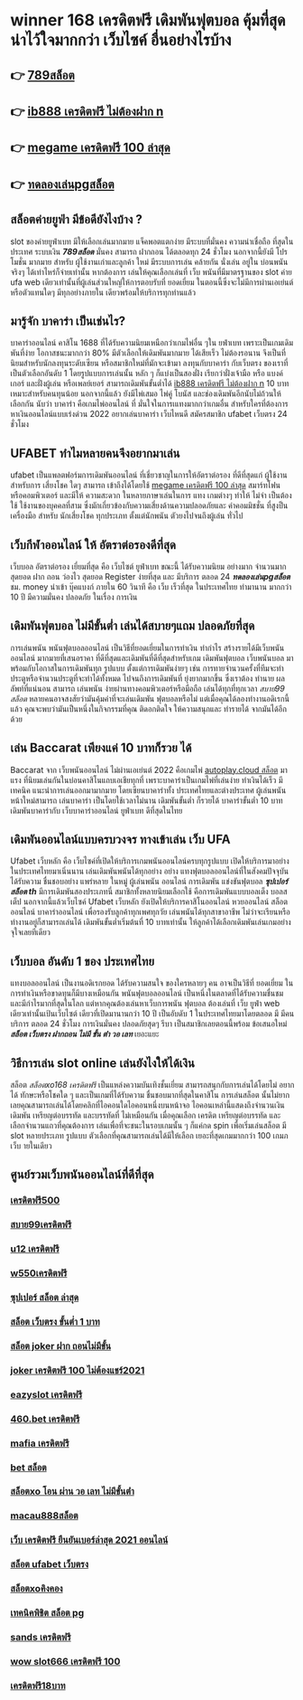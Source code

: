 # winner 168 เครดิตฟรี  เดิมพันฟุตบอล คุ้มที่สุด  น่าไว้ใจมากกว่า เว็บไซค์ อื่นอย่างไรบ้าง 

## 👉 [789สล็อต](https://www.ufaeat.com/register/)
## 👉 [ib888 เครดิตฟรี ไม่ต้องฝาก n](https://www.ufaeat.com/regis-ufabet-master-free/)
## 👉 [megame เครดิตฟรี 100 ล่าสุด](https://www.ufaeat.com/ufabet-master-login/)
## 👉 [ทดลองเล่นpgสล็อต](https://www.ufaeat.com/ufabet-master-login/)

## สล็อตค่ายยูฟ่า มีข้อดียังไงบ้าง ?
 slot ของค่ายยูฟ่าเบท  มีให้เลือกเล่นมากมาย  แจ็คพอตแตกง่าย มีระบบที่มั่นคง  ความน่าเชื่อถือ ที่สุดในประเทศ  ระบบเงิน ***789สล็อต*** มั่นคง สามารถ ฝากถอน ได้ตลอดทุก 24 ชั่วโมง นอกจากนี้ยังมี โปรโมชั่น  มากมาย สำหรับ ผู้ใช้งานเก่าและลูกค้า ใหม่ มีระบบการเล่น  คล้ายกัน นั่งเล่น อยู่ใน บ่อนพนัน จริงๆ ได้เท่าไหร่ก็จ่ายเท่านั้น หากต้องการ เล่นให้คุณเลือกเล่นที่ เว็บ พนันที่มีมาตรฐานของ slot ค่าย ufa web เดียวเท่านั้นที่ผู้เล่นส่วนใหญ่ให้การตอบรับที่ ยอดเยี่ยม ในตอนนี้ซึ่งจะไม่มีการผ่านเอเย่นต์ หรือตัวแทนใดๆ มีทุกอย่างภายใน เดียวพร้อมให้บริการทุกท่านแล้ว

## มารู้จัก  บาคาร่า เป็นเช่นไร? 

บาคาร่าออนไลน์  คาสิโน 1688  ที่ได้รับความนิยมเหนือกว่าเกมไพ่อื่น ๆใน ยฟ่าเบท  เพราะเป็นเกมเดิมพันที่ง่าย  โอกาสชนะมากกว่า 80% มีตัวเลือกให้เดิมพันมากมาย ได้เสียเร็ว ไม่ต้องรอนาน จึงเป็นที่นิยมสำหรับนักลงทุนระดับเซียน หรือสมาชิกใหม่ที่มักจะเข้ามา  ลงทุนกับบาคาร่า  กับเว็บตรง ของเราที่   เป็นตัวเลือกอันดับ 1  โดยรูปแบบการเล่นนั้น หลัก ๆ ก็แบ่งเป็นสองฝั่ง เรียกว่าฝั่งเจ้ามือ หรือ แบงค์เกอร์ และฝั่งผู้เล่น หรือเพลย์เยอร์ สามารถเดิมพันขั้นต่ำได้ [ib888 เครดิตฟรี ไม่ต้องฝาก n](https://www.ufaeat.com/ufabet-master-login/) 10 บาท เหมาะสำหรับคนทุนน้อย นอกจากนี้แล้ว ยังมีไพ่เสมอ ไพ่คู่ โบนัส และช่องเดิมพันอีกนับไม่ถ้วนให้เลือกกัน นับว่า บาคาร่า คือเกมไพ่ออนไลน์ ที่  มั่นใจในการเแทงมากกว่าเกมอื่น สำหรับใครที่ต้องการหาเงินออนไลน์แบบเร่งด่วน 2022 อยากเล่นบาคาร่า เว็บไหนดี สมัครสมาชิก ufabet เว็บตรง  24 ชั่วโมง


## UFABET ทำไมหลายคนจึงอยากมาเล่น
ufabet  เป็นแพลตฟอร์มการเดิมพันออนไลน์ ที่เชี่ยวชาญในการให้อัตราต่อรอง ที่ดีที่สุดแก่ ผู้ใช้งานสำหรับการ เสี่ยงโชค ใดๆ สามารถ เข้าถึงได้โดยใช้ [megame เครดิตฟรี 100 ล่าสุด](https://www.ufaeat.com/ufabet-master-login/)  สมาร์ทโฟน หรือคอมพิวเตอร์ และมีให้  ความสะดวก ในหลายภาษาเล่นในการ  แทง เกมต่างๆ ทำให้ ไม่จำ เป็นต้องใช้ ใช้งานของบุคคลที่สาม ซึ่งมักเกี่ยวข้องกับความเสี่ยงด้านความปลอดภัยและ ค่าคอมมิชชั่น ที่สูงป็นเครื่องมือ สำหรับ  นักเสี่ยงโชค ทุกประเภท ตั้งแต่นักพนัน ตัวยงไปจนถึงผู้เล่น ทั่วไป


##  เว็บกีฬาออนไลน์ ให้ อัตราต่อรองดีที่สุด 

เว็บบอล   อัตราต่อรอง   เยี่ยมที่สุด คือ   เว็บไซต์ ยูฟ่าเบท   ขณะนี้  ได้รับความนิยม   อย่างมาก จำนวนมาก   สุดยอด  ฝาก  ถอน   ว่องไว  สุดยอด  Register  ง่ายที่สุด  และ มีบริการ   ตลอด 24 ***ทดลองเล่นpgสล็อต*** ชม.   money  นำเข้า  บุ๊คแบงก์ ภายใน   60 วินาที  คือ   เว็บ   เร็วที่สุด  ในประเทศไทย  ทำมานาน  มากกว่า  10 ปี มีความมั่นคง ปลอดภัย ในเรื่อง การเงิน 

##  เดิมพันฟุตบอล ไม่มีขั้นต่ำ  เล่นได้สบายๆแถม  ปลอดภัยที่สุด

 การเล่นพนัน พนันฟุตบอลออนไลน์ เป็นวิธีที่ยอดเยี่ยมในการทำเงิน ทำกำไร สร้างรายได้มีเว็บพนันออนไลน์ มากมายที่เสนอราคา ที่ดีที่สุดและเดิมพันที่ดีที่สุดสำหรับเกม เดิมพันฟุตบอล เว็บพนันบอล มาพร้อมกับโอกาสในการเดิมพันทุก รูปแบบ  ตั้งแต่การเดิมพันง่ายๆ เช่น  การทายจำนวนครั้งที่ทีมจะทำประตูหรือจำนวนประตูที่จะทำได้ทั้งหมด ไปจนถึงการเดิมพันที่ ยุ่งยากมากขึ้น ซึ่งเราต้อง ทำนาย ผลลัพท์ที่แน่นอน สามารถ เล่นพนัน ง่ายผ่านทางคอมพิวเตอร์หรือมือถือ เล่นได้ทุกที่ทุกเวลา *สบาย99 สล็อต* หลายคนอาจสงสัยว่ามันคุ้มค่าที่จะเล่นเดิมพัน ฟุตบอลหรือไม่ แต่เมื่อคุณได้ลองทำงานอดิเรกนี้แล้ว คุณจะพบว่ามันเป็นหนึ่งในกิจกรรมที่คุณ ติดอกติดใจ ให้ความสนุกและ ทำรายได้ จากมันได้อีกด้วย

## เล่น Baccarat  เพียงแค่ 10 บาทก็รวย ได้

 Baccarat  จาก  เว็บพนันออนไลน์ ไม่ผ่านเอเย่นต์ 2022  คือเกมไพ่  [autoplay.cloud สล็อต](https://www.ufaeat.com/ทางเข้ายูฟ่าเบท-ufabet/) มาแรง  ที่นิยมเล่นกันในบ่อนคาสิโนแถบเอเชียทุกที่  เพราะบาคาร่าเป็นเกมไพ่ที่เล่นง่าย ทำเงินได้เร็ว มี เทคนิค   แนะนำการเล่นออกมามากมาย โดยเซียนบาคาร่าทั้ง ประเทศไทยและต่างประเทศ  ผู้เล่นพนัน หน้าใหม่สามารถ เล่นบาคาร่า เป็นโดยใช้เวลาไม่นาน เดิมพันขั้นต่ำ ก็รวยได้ บาคาร่าขั้นต่ำ 10 บาท เดิมพันบาคาร่ากับ เว็บบาคาร่าออนไลน์  ยูฟ่าเบท  ดีที่สุดในไทย


##  เดิมพันออนไลน์แบบครบวงจร ทางเข้าเล่น เว็บ UFA 

 Ufabet เว็บหลัก คือ  เว็บไซค์ที่เปิดให้บริการเกมพนันออนไลน์ครบทุกรูปแบบ เปิดให้บริการมาอย่างในประเทศไทยมาเนิ่นนาน  เล่นเดิมพันพนันได้ทุกอย่าง  อย่าง  แทงฟุตบอลออนไลน์ที่ในสังคมปัจจุบันได้รับความ ชื่นชอบอย่าง  แพร่หลาย ในหมู่ ผู้เล่นพนัน ออนไลน์ การเดิมพัน แข่งขันฟุตบอล ***ซุปเปอร์ สล็อต th*** มีการเดิมพันสองประเภทนี่ สมาชิกทั้งหลายนิยมเลือกใช้  คือการเดิมพันแบบบอลเต็ง บอลสเต็ป นอกจากนี้แล้วเว็บไซค์ Ufabet เว็บหลัก ยังเปิดให้บริการคาสิโนออนไลน์ หวยออนไลน์ สล็อตออนไลน์ บาคาร่าออนไลน์  เพื่อรองรับลูกค้าทุกเพศทุกวัย เล่นพนันได้ทุกสาขาอาชีพ ไม่ว่าจะเรียนหรือทำงานอยู่ก็สามารถเล่นได้ เดิมพันขั้นต่ำเริ่มต้นที่ 10 บาทเท่านั้น ให้ลูกค้าได้เลือกเดิมพันเล่นเกมอย่างจุใจเลยทีเดียว


## เว็บบอล อันดับ 1 ของ ประเทศไทย 

 แทงบอลออนไลน์  เป็นงานอดิเรกยอด ได้รับความสนใจ ของใครหลายๆ คน อาจเป็นวิธีที่ ยอดเยี่ยม ในการทำเงินหรือขาดทุนก็มีบางเหมือนกัน พนันฟุตบอลออนไลน์   เป็นหนึ่งในตลาดที่ได้รับความชื่นชม และมีกำไรมากที่สุดในโลก แต่หากคุณต้องเล่นหาเว็บการพนัน ฟุตบอล ต้องเล่นที่ เว็บ ยูฟ่า  web เดียวเท่านั้นเป้นเว็บไซต์ เดียวที่เปิดมานานกว่า 10 ปี เป็นอับดับ 1 ในประเทศไทยมาโดยตลอด มี มีคนบริการ ตลอด 24 ชั่วโมง  การเงินมั่นคง ปลอดภัยสุดๆ รีบา เป็นสมาชิกเลยตอนนี้พร้อม ข้อเสนอใหม่ ***สล็อต เว็บตรง ฝากถอน ไม่มี ขั้น ต่ํา วอ เลท*** เยอะแยะ


## วิธีการเล่น slot online  เล่นยังไงให้ได้เงิน

สล็อต *สล็อตxo168 เครดิตฟรี* เป็นแหล่งความบันเทิงชั้นเยี่ยม สามารถสนุกกับการเล่นได้โดยไม่ อยากได้ ทักษะหรือโชคใด ๆ และเป็นเกมที่ได้รับความ ชื่นชอบมากที่สุดในคาสิโน  การเล่นสล็อต นั้นไม่ยากเลยคุณสามารถเล่นได้โดยคลิกที่ไอคอนใดไอคอนหนึ่งบนหน้าจอ ไอคอนเหล่านี้แสดงถึงจำนวนเงินเดิมพัน  เหรียญต่อบรรทัด และบรรทัดที่ ไม่เหมือนกัน  เมื่อคุณเลือก เครดิต   เหรียญต่อบรรทัด และเลือกจำนวนแถวที่คุณต้องการ เล่นเพื่อที่จะชนะในรอบเกมนั้น ๆ ก็แค่กด   spin เพื่อเริ่มเล่นสล็อต มี slot หลายประเภท รูปแบบ ตัวเลือกที่คุณสามารถเล่นได้มีให้เลือก เยอะที่สุดเกมมากกว่า 100 เกมภ เว็บ ายในเดียว


## ศูนย์รวมเว็บพนันออนไลน์ที่ดีที่สุด

### [เครดิตฟรี500](https://atom.io/themes/ทางเข้า%20ufaeat%20g2g%20สล็อต%20008%20สล็อต%20เว็บตรง%20100%)
### [สบาย99เครดิตฟรี](https://atom.io/themes/ทางเข้า%20ufaeat%20ซุปเปอร์สล็อต%20เครดิตฟรี50%20008%20สล็อต%20เว็บตรง%20100%)
### [u12 เครดิตฟรี](https://atom.io/themes/ทางเข้า%20ufaeat%20โจ๊กเกอร์%20สล็อต%20008%20สล็อต%20เว็บตรง%20100%)
### [w550เครดิตฟรี](https://atom.io/themes/ทางเข้า%20ufaeat%20สล็อตpg%20โอน%20ผ่าน%20วอ%20เลท%20ไม่มีขั้นต่ำ%20008%20สล็อต%20เว็บตรง%20100%)
### [ซุปเปอร์ สล็อต ล่าสุด](https://atom.io/themes/ทางเข้า%20ufaeat%20เครดิตฟรี%2050%20ไม่ต้องฝาก%20ไม่ต้องแชร์%20กดรับเอง%20008%20สล็อต%20เว็บตรง%20100%)
### [สล็อต เว็บตรง ขั้นต่ำ 1 บาท](https://atom.io/themes/ทางเข้า%20ufaeat%20สล็อต%20ยืนยัน%20otp%20รับเครดิตฟรีล่าสุด%20008%20สล็อต%20เว็บตรง%20100%)
### [สล็อต joker ฝาก ถอนไม่มีขั้น](https://atom.io/themes/ทางเข้า%20ufaeat%20สล็อต%20ฝาก%2050%20รับ%20100%20008%20สล็อต%20เว็บตรง%20100%)
### [joker เครดิตฟรี 100 ไม่ต้องแชร์2021](https://atom.io/themes/ทางเข้า%20ufaeat%20pg%20เครดิตฟรี%2050%20ยืนยันเบอร์%20008%20สล็อต%20เว็บตรง%20100%)
### [eazyslot เครดิตฟรี](https://atom.io/themes/ทางเข้า%20ufaeat%20mafiaเครดิตฟรี50%20ล่าสุด%202564%20008%20สล็อต%20เว็บตรง%20100%)
### [460.bet เครดิตฟรี](https://atom.io/themes/ทางเข้า%20ufaeat%20888สล็อต%20008%20สล็อต%20เว็บตรง%20100%)
### [mafia เครดิตฟรี](https://atom.io/themes/ทางเข้า%20ufaeat%20superslot%20เครดิตฟรี50%20008%20สล็อต%20เว็บตรง%20100%)
### [bet สล็อต](https://atom.io/themes/ทางเข้า%20ufaeat%20สล็อต%20ไม่มีขั้นต่ํา%20008%20สล็อต%20เว็บตรง%20100%)
### [สล็อตxo โอน ผ่าน วอ เลท ไม่มีขั้นต่ํา](https://atom.io/themes/ทางเข้า%20ufaeat%20superslot168%20เครดิตฟรี50%20008%20สล็อต%20เว็บตรง%20100%)
### [macau888สล็อต](https://atom.io/themes/ทางเข้า%20ufaeat%20slotxo%20สล็อต%20ฝาก10รับ100%20008%20สล็อต%20เว็บตรง%20100%)
### [เว็บ เครดิตฟรี ยืนยันเบอร์ล่าสุด 2021 ออนไลน์](https://atom.io/themes/ทางเข้า%20ufaeat%20สล็อต%20ออนไลน์%20008%20สล็อต%20เว็บตรง%20100%)
### [สล็อต ufabet เว็บตรง](https://atom.io/themes/ทางเข้า%20ufaeat%20เครดิตฟรี%20กดรับเอง%20ทุก%20ชั่วโมง%20008%20สล็อต%20เว็บตรง%20100%)
### [สล็อตxoคิงคอง](https://atom.io/themes/ทางเข้า%20ufaeat%20สมัคร%20ufabet%20ฝากถอน%20วอเลท%20ไม่มีขั้นต่ำ%20008%20สล็อต%20เว็บตรง%20100%)
### [เทคนิคพิชิต สล็อต pg](https://atom.io/themes/ทางเข้า%20ufaeat%20สล็อต%20เครดิตฟรี%2050%20ไม่ต้องแชร์%202022%20008%20สล็อต%20เว็บตรง%20100%)
### [sands เครดิตฟรี](https://atom.io/themes/ทางเข้า%20ufaeat%20สล็อตฝาก-ถอน%20true%20wallet%20ไม่มี%20ขั้น%20ต่ํา%202021%20เครดิตฟรี%20008%20สล็อต%20เว็บตรง%20100%)
### [wow slot666 เครดิตฟรี 100](https://atom.io/themes/ทางเข้า%20ufaeat%20betflik%20เครดิตฟรี%2050%20ยืนยันเบอร์%20008%20สล็อต%20เว็บตรง%20100%)
### [เครดิตฟรี18บาท](https://atom.io/themes/ทางเข้า%20ufaeat%20สล็อต%20ฝาก-ถอน%20true%20wallet%20008%20สล็อต%20เว็บตรง%20100%)